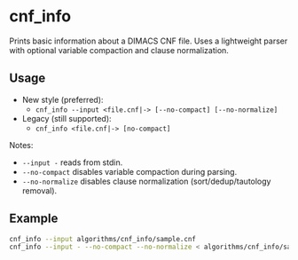 # cnf_info

Prints basic information about a DIMACS CNF file. Uses a lightweight parser with optional variable compaction and clause normalization.

## Usage

- New style (preferred):
  - `cnf_info --input <file.cnf|-> [--no-compact] [--no-normalize]`
- Legacy (still supported):
  - `cnf_info <file.cnf|-> [no-compact]`

Notes:

- `--input -` reads from stdin.
- `--no-compact` disables variable compaction during parsing.
- `--no-normalize` disables clause normalization (sort/dedup/tautology removal).

## Example

```bash
cnf_info --input algorithms/cnf_info/sample.cnf
cnf_info --input - --no-compact --no-normalize < algorithms/cnf_info/sample.cnf
```
